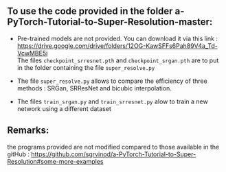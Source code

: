 ## To use the code provided in the folder a-PyTorch-Tutorial-to-Super-Resolution-master:

* Pre-trained models are not provided. You can download it via this link : https://drive.google.com/drive/folders/12OG-KawSFFs6Pah89V4a_Td-VcwMBE5i \
The files `checkpoint_srresnet.pth` and `checkpoint_srgan.pth` are to put in the folder containing the file `super_resolve.py`

* The file `super_resolve.py` allows to compare the efficiency of three methods : SRGan, SRResNet and bicubic interpolation. 
* The files `train_srgan.py` and `train_srresnet.py` alow to train a new network using a different dataset

## Remarks:

the programs provided are not modified compared to those available in the gitHub : https://github.com/sgrvinod/a-PyTorch-Tutorial-to-Super-Resolution#some-more-examples

